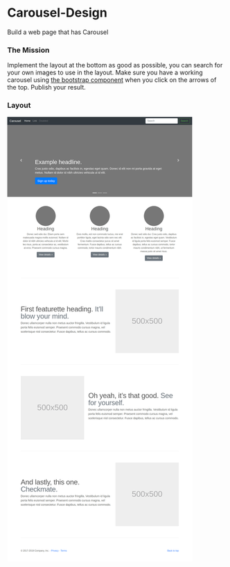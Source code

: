 # Carousel-Design
Build a web page that has Carousel
### The Mission
Implement the layout at the bottom as good as possible, you can search for your own images to use in the layout. Make sure you have a working carousel using [the bootstrap component](https://getbootstrap.com/docs/4.3/components/carousel/) when you click on the arrows of the top. Publish your result.
### Layout
![image](Image/exercise-2.png)
